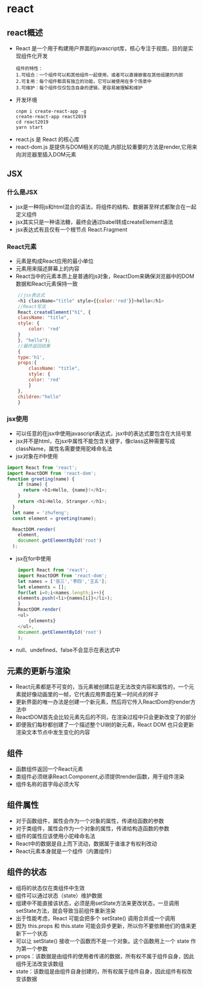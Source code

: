 # react
## react概述
+ React 是一个用于构建用户界面的javascript库，核心专注于视图，目的是实现组件化开发
    ```
    组件的特性：
    1.可组合：一个组件可以和其他组件一起使用，或者可以直接嵌套在其他组建的内部
    2.可复用：每个组件都具有独立的功能，它可以被使用在多个场景中
    3.可维护：每个组件仅仅包含自身的逻辑，更容易被理解和维护
    ```
+ 开发环境
    ```
    cnpm i create-react-app -g
    create-react-app react2019
    cd react2019
    yarn start
    ```
+ react.js 是 React 的核心库
+ react-dom.js 是提供与DOM相关的功能,内部比较重要的方法是render,它用来向浏览器里插入DOM元素
## JSX
### 什么是JSX
+ jsx是一种将js和html混合的语法，将组件的结构、数据甚至样式都聚合在一起定义组件
+ jsx其实只是一种语法糖，最终会通过babel转成createElement语法
+ jsx表达式有且仅有一个根节点 React.Fragment
### React元素
+ 元素是构成React应用的最小单位
+ 元素用来描述屏幕上的内容
+ React当中的元素本质上是普通的js对象，ReactDom来确保浏览器中的DOM数据和React元素保持一致
```js
    //jsx表达式
    <h1 className="title" style={{color:'red'}}>hello</h1>
    //React写法
    React.createElement("h1", {
    className: "title",
    style: {
        color: 'red'
    }
    }, "hello");
    //最终返回结果
    {
    type:'h1',
    props:{
        className: "title",
        style: {
        color: 'red'
        }
    },
    children:"hello"
    }
```
### jsx使用
+ 可以任意的在jsx中使用javascript表达式，jsx中的表达式要包含在大括号里
+ jsx并不是html，在jsx中属性不能包含关键字，像class这种需要写成className，属性名需要使用驼峰命名法
+ jsx对象在if中使用
```js
import React from 'react';
import ReactDOM from 'react-dom';
function greeting(name) {
    if (name) {
      return <h1>Hello, {name}!</h1>;
    }
    return <h1>Hello, Stranger.</h1>;
  }
  let name = 'zhufeng';
  const element = greeting(name);

  ReactDOM.render(
    element,
    document.getElementById('root')
  );
```
+ jsx在for中使用
```js
    import React from 'react';
    import ReactDOM from 'react-dom';
    let names = ['张三','李四','王五'];
    let elements = [];
    for(let i=0;i<names.length;i++){
    elements.push(<li>{names[i]}</li>);
    }
    ReactDOM.render(
    <ul>
        {elements}
    </ul>,
    document.getElementById('root')
    );
```
+ null、undefined、false不会显示在表达式中
## 元素的更新与渲染
+ React元素都是不可变的，当元素被创建后是无法改变内容和属性的，一个元素就好像动画里的一帧，它代表应用界面在某一时间点的样子
+ 更新界面的唯一办法是创建一个新元素，然后将它传入ReactDom的render方法中
+ ReactDOM首先会比较元素先后的不同，在渲染过程中只会更新改变了的部分
+ 即便我们每秒都创建了一个描述整个UI树的新元素，React DOM 也只会更新渲染文本节点中发生变化的内容
## 组件
+ 函数组件返回一个React元素
+ 类组件必须继承React.Component,必须提供render函数，用于组件渲染
+ 组件名称的首字母必须大写
## 组件属性
+ 对于函数组件，属性会作为一个对象的属性，传递给函数的参数
+ 对于类组件，属性会作为一个对象的属性，传递给构造函数的参数
+ 组件的属性应该使用小驼峰命名法
+ React中的数据是自上而下流动，数据属于谁谁才有权利改动
+ React元素本身就是一个组件（内置组件）
## 组件的状态
+ 组将的状态仅在类组件中生效
+ 组件可以通过状态（state）维护数据
+ 组建中不能直接该状态，必须是用setState方法来更改状态，一旦调用setState方法，就会导致当前组件重新渲染
+ 出于性能考虑，React 可能会把多个 setState() 调用合并成一个调用
+ 因为 this.props 和 this.state 可能会异步更新，所以你不要依赖他们的值来更新下一个状态
+ 可以让 setState() 接收一个函数而不是一个对象。这个函数用上一个 state 作为第一个参数
+ props：该数据是由组件的使用者传递的数据，所有权不属于组件自身，因此组件无法改变该数组
+ state：该数组是由组件自身创建的，所有权属于组件自身，因此组件有权改变该数据